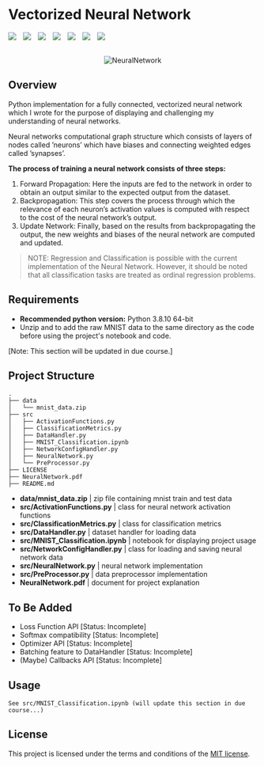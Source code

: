 # Vectorized Neural Network

<div style='float:left;'>
  <img href='' src='https://img.shields.io/badge/Maintained%3F-Yes-brightgreen.svg' style='margin-right:10px;'>
  <img href='https://www.python.org/' src='https://img.shields.io/badge/Made with-Python-blue' style='margin-right:10px;'>
  <img href='https://choosealicense.com/licenses/mit/' src='https://img.shields.io/badge/LICENSE-MIT-green' style='margin-right:10px'>
  <img href='https://github.com/MatthewJansen/Vectorized-Neural-Network' src='https://img.shields.io/github/stars/MatthewJansen/Vectorized-Neural-Network?style=social' style='margin-right:10px'>
  <img href='https://github.com/MatthewJansen/Vectorized-Neural-Network/fork' src='https://img.shields.io/github/forks/MatthewJansen/Vectorized-Neural-Network?style=social' style='margin-right:10px'>
  <img href='https://github.com/MatthewJansen/Vectorized-Neural-Network' src='https://img.shields.io/github/watchers/MatthewJansen/Vectorized-Neural-Network?style=social' style='margin-right:10px'>
  <img href='https://twitter.com/intent/follow?screen_name=matthewjansen_' src='https://img.shields.io/twitter/follow/matthewjansen_?style=social' style='margin-right:10px;'>
</div>

<br><br>

<center>
  <img src='https://i.postimg.cc/W1wr7ctR/Neural-Net.png' alt='NeuralNetwork'>
</center>

## Overview

Python implementation for a fully connected, vectorized neural network which I wrote for the purpose of displaying and challenging my understanding of neural networks.

Neural networks computational graph structure which consists of layers of nodes called ’neurons’ which have biases and connecting weighted edges called ’synapses’.

**The process of training a neural network consists of three steps:**

  1. Forward Propagation:
  Here the inputs are fed to the network in order to obtain an output similar to the expected output from the dataset.
  2. Backpropagation:
  This step covers the process through which the relevance of each neuron’s activation values is computed with respect to the cost of the neural network’s output.
  3. Update Network:
  Finally, based on the results from backpropagating the output, the new weights and biases of the neural network are computed and updated.

> NOTE: Regression and Classification is possible with the current implementation of the Neural Network. However, it should be noted that all classification tasks are treated as ordinal regression problems.
## Requirements

- **Recommended python version:** Python 3.8.10 64-bit
- Unzip and to add the raw MNIST data to the same directory as the code before using the project's notebook and code.

[Note: This section will be updated in due course.]

## Project Structure

```
.
├── data
│   └── mnist_data.zip
├── src
│   ├── ActivationFunctions.py
│   ├── ClassificationMetrics.py
│   ├── DataHandler.py
│   ├── MNIST_Classification.ipynb
│   ├── NetworkConfigHandler.py
│   ├── NeuralNetwork.py
│   └── PreProcessor.py
├── LICENSE
├── NeuralNetwork.pdf
├── README.md
```

- **data/mnist_data.zip** | zip file containing mnist train and test data
- **src/ActivationFunctions.py** | class for neural network activation functions
- **src/ClassificationMetrics.py** | class for classification metrics
- **src/DataHandler.py** | dataset handler for loading data
- **src/MNIST_Classification.ipynb** | notebook for displaying project usage
- **src/NetworkConfigHandler.py** | class for loading and saving neural network data
- **src/NeuralNetwork.py** | neural network implementation
- **src/PreProcessor.py** | data preprocessor implementation
- **NeuralNetwork.pdf** | document for project explanation

## To Be Added

- Loss Function API [Status: Incomplete]
- Softmax compatibility [Status: Incomplete]
- Optimizer API [Status: Incomplete]
- Batching feature to DataHandler [Status: Incomplete]
- (Maybe) Callbacks API [Status: Incomplete]


## Usage
`See src/MNIST_Classification.ipynb (will update this section in due course...)`

## License
This project is licensed under the terms and conditions of the [MIT license](https://choosealicense.com/licenses/mit/).